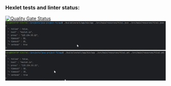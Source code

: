 ### Hexlet tests and linter status:
[![Quality Gate Status](https://sonarcloud.io/api/project_badges/measure?project=Ler44ikk92_java-project-71&metric=alert_status)](https://sonarcloud.io/summary/new_code?id=Ler44ikk92_java-project-71)
![img.png](app%2Fsrc%2Fmain%2Fresources%2Fimg.png)
![img_1.png](app%2Fsrc%2Fmain%2Fresources%2Fimg_1.png)
